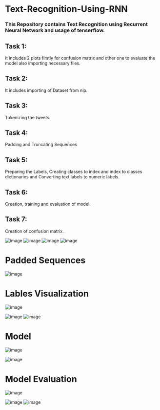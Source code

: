 # Text-Recognition-Using-RNN

### This Repository contains Text Recognition using Recurrent Neural Network and usage of tenserflow.

## Task 1:
It includes 2 plots firstly for confusion matrix and other one to evaluate the model also importing necessary files.

## Task 2:
It includes importing of Dataset from nlp.

## Task 3:
Tokenizing the tweets

## Task 4:
Padding and Truncating Sequences

## Task 5:
Preparing the Labels, Creating classes to index and index to classes dictionaries and Converting text labels to numeric labels.

## Task 6:
Creation, training and evaluation of model.

## Task 7:
Creation of confusion matrix.

![image](https://user-images.githubusercontent.com/86974424/171842740-f9c79091-7c29-4d8a-bff3-45e79e5e53c6.png)
![image](https://user-images.githubusercontent.com/86974424/171842780-d50738e9-a0e1-4abe-b3e3-1e3b4074d6b7.png)
![image](https://user-images.githubusercontent.com/86974424/171842817-70e88aba-a881-40f7-b3d2-d6a1e30e6202.png)
![image](https://user-images.githubusercontent.com/86974424/171842847-33152db6-264c-4d3f-bf35-fa14cd2ff085.png)

# Padded Sequences
![image](https://user-images.githubusercontent.com/86974424/171843311-305bbf83-b7f9-4c4e-96d5-6021f9b25969.png)

# Lables Visualization
![image](https://user-images.githubusercontent.com/86974424/171843377-370215c1-7fbf-4ecd-8eae-5dfd07a4f394.png)

![image](https://user-images.githubusercontent.com/86974424/171843607-fb6bc0c0-a041-4104-85fd-ca948a1857ac.png)
![image](https://user-images.githubusercontent.com/86974424/171843631-219bd606-19c7-4e85-9612-82b35e2b6fa8.png)

# Model
![image](https://user-images.githubusercontent.com/86974424/171843507-17655e7a-2ab8-4758-b1e9-93cda10cb2e4.png)

![image](https://user-images.githubusercontent.com/86974424/171843683-67ff9b8c-17db-4127-95c8-fe31ae7a07a9.png)

# Model Evaluation
![image](https://user-images.githubusercontent.com/86974424/171843556-5bfcb43d-e917-4622-bfa0-3147b1ba5f0d.png)

![image](https://user-images.githubusercontent.com/86974424/171843715-5be217c4-d607-47ad-b0aa-79e47e78de02.png)
![image](https://user-images.githubusercontent.com/86974424/171843745-4295f943-bd81-41e5-b63c-9591ccbd9450.png)

